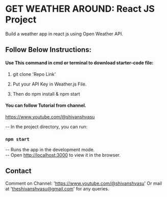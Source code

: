 # GET WEATHER AROUND: React JS Project

Build a weather app in react js using Open Weather API.

## Follow Below Instructions:

#### Use This command in cmd or terminal to download starter-code file:
1. git clone 'Repo Link'

2. Put your API Key in Weather.js File.

3. Then do npm install & npm start

#### You can follow Tutorial from channel.
https://www.youtube.com/@shivanshvasu

-- In the project directory, you can run:

### `npm start`

-- Runs the app in the development mode.<br />
-- Open [http://localhost:3000](http://localhost:3000) to view it in the browser.

## Contact
Comment on Channel: 'https://www.youtube.com/@shivanshvasu'
Or mail at 'theshivanshvasu@gmail.com' for any queries.